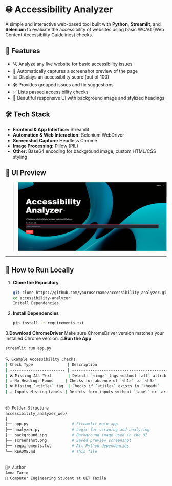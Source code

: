 # 🌐 Accessibility Analyzer

A simple and interactive web-based tool built with **Python**, **Streamlit**, and **Selenium** to evaluate the accessibility of websites using basic WCAG (Web Content Accessibility Guidelines) checks.


## 🧠 Features

- 🔍 Analyze any live website for basic accessibility issues
- 📸 Automatically captures a screenshot preview of the page
- 📊 Displays an accessibility score (out of 100)
- 🛠️ Provides grouped issues and fix suggestions
- ✅ Lists passed accessibility checks
- 🎨 Beautiful responsive UI with background image and stylized headings



## 🛠️ Tech Stack

- **Frontend & App Interface:** Streamlit  
- **Automation & Web Interaction:** Selenium WebDriver  
- **Screenshot Capture:** Headless Chrome  
- **Image Processing:** Pillow (PIL)  
- **Other:** Base64 encoding for background image, custom HTML/CSS styling



## 📸 UI Preview

>![Screenshot of Accessibility Analyzer](screenshots.png)


---

## 🚀 How to Run Locally

1. **Clone the Repository**
   ```bash
   git clone https://github.com/yourusername/accessibility-analyzer.git
   cd accessibility-analyzer
   Install Dependencies
2. **Install Dependencies**
   ```bash
   pip install -r requirements.txt
3.**Download ChromeDriver**
Make sure ChromeDriver version matches your installed Chrome version.
4.**Run the App**
  ```bash
streamlit run app.py

🔍 Example Accessibility Checks
| Check Type               | Description                                     |
| ------------------------ | ----------------------------------------------- |
| ❌ Missing Alt Text       | Detects `<img>` tags without `alt` attributes   |
| ⚠️ No Headings Found     | Checks for absence of `<h1>` to `<h6>`          |
| ❌ Missing `<title>` tag  | Checks if `<title>` exists in `<head>`          |
| ⚠️ Inputs Missing Labels | Detects form inputs without `label` or `aria-*` |


📦 Folder Structure
accessibility_analyzer_web/
│
├── app.py                   # Streamlit main app
├── analyzer.py              # Logic for scraping and analyzing
├── background.jpg           # Background image used in the UI
├── screenshot.png           # Saved preview screenshot
├── requirements.txt         # All Python dependencies
└── README.md                # This file


🙋‍♀️ Author
Amna Tariq
💼 Computer Engineering Student at UET Taxila
